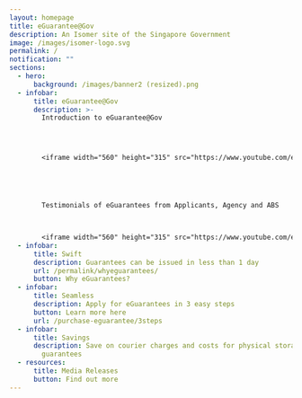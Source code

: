 ```yaml
---
layout: homepage
title: eGuarantee@Gov
description: An Isomer site of the Singapore Government
image: /images/isomer-logo.svg
permalink: /
notification: ""
sections:
  - hero:
      background: /images/banner2 (resized).png
  - infobar:
      title: eGuarantee@Gov
      description: >-
        Introduction to eGuarantee@Gov




        <iframe width="560" height="315" src="https://www.youtube.com/embed/W5NVhDmFIHo" title="YouTube video player" frameborder="0" allow="accelerometer; autoplay; clipboard-write; encrypted-media; gyroscope; picture-in-picture" allowfullscreen=""></iframe>





        Testimonials of eGuarantees from Applicants, Agency and ABS



        <iframe width="560" height="315" src="https://www.youtube.com/embed/S89yID2BjM4" title="YouTube video player" frameborder="0" allow="accelerometer; autoplay; clipboard-write; encrypted-media; gyroscope; picture-in-picture" allowfullscreen=""></iframe>
  - infobar:
      title: Swift
      description: Guarantees can be issued in less than 1 day
      url: /permalink/whyeguarantees/
      button: Why eGuarantees?
  - infobar:
      title: Seamless
      description: Apply for eGuarantees in 3 easy steps
      button: Learn more here
      url: /purchase-eguarantee/3steps
  - infobar:
      title: Savings
      description: Save on courier charges and costs for physical storage of paper
        guarantees
  - resources:
      title: Media Releases
      button: Find out more
---
```

